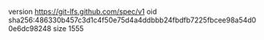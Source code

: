 version https://git-lfs.github.com/spec/v1
oid sha256:486330b457c3d1c4f50e75d4a4ddbbb24fbdfb7225fbcee98a54d00e6dc98248
size 1555
